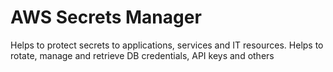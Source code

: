 # AWS Secrets Manager

Helps to protect secrets to applications, services and IT resources. Helps to rotate, manage and retrieve DB credentials, API keys and others
